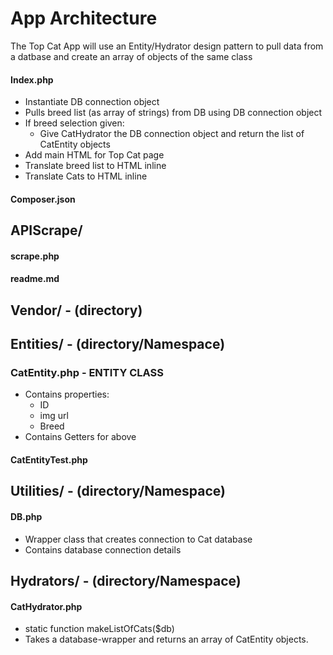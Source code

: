 # App Architecture

The Top Cat App will use an Entity/Hydrator design pattern to pull data from a datbase and create an array of objects of the same class

#### Index.php
- Instantiate DB connection object
- Pulls breed list (as array of strings) from DB using DB connection object
- If breed selection given:
    - Give CatHydrator the DB connection object and return the list of CatEntity objects
- Add main HTML for Top Cat page
- Translate breed list to HTML inline
- Translate Cats to HTML inline

#### Composer.json

## APIScrape/
#### scrape.php
#### readme.md

## Vendor/ - (directory)

## Entities/ - (directory/Namespace)
### CatEntity.php - ENTITY CLASS
- Contains properties:
    - ID
    - img url
    - Breed
- Contains Getters for above
#### CatEntityTest.php

## Utilities/ - (directory/Namespace)
#### DB.php
- Wrapper class that creates connection to Cat database
- Contains database connection details

## Hydrators/ - (directory/Namespace)
#### CatHydrator.php
- static function makeListOfCats($db)
- Takes a database-wrapper and returns an array of CatEntity objects.


